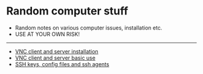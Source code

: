 # Random computer stuff

- Random notes on various computer issues, installation etc.  
- USE AT YOUR OWN RISK!

----------------------

-  [VNC client and server installation](vnc-installation.md)
-  [VNC client and server basic use](vnc-how-to-use.md)
- [SSH keys, config files and ssh agents](ssh-keys.md)
